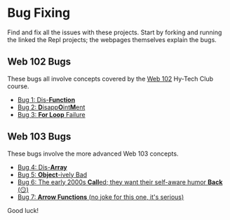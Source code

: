 # Bug Fixing
Find and fix all the issues with these projects. Start by forking and running the linked the Repl projects; the webpages themselves explain the bugs.

## Web 102 Bugs
These bugs all involve concepts covered by the [Web 102](https://hylandtechclub.com/web-102/) Hy-Tech Club course.

- [Bug 1: Dis-**Function**](https://replit.com/@HylandOutreach/MidBug-1)
- [Bug 2: **D**isapp**O**int**M**ent](https://replit.com/@HylandOutreach/MidBug-2)
- [Bug 3: **For Loop** Failure](https://replit.com/@HylandOutreach/MidBug-3)

## Web 103 Bugs
These bugs involve the more advanced Web 103 concepts.

- [Bug 4: Dis-**Array**](https://replit.com/@HylandOutreach/MidBug-4)
- [Bug 5: **Object**-ively Bad](https://replit.com/@HylandOutreach/MidBug-5)
- [Bug 6: The early 2000s **Call**ed; they want their self-aware humor **Back** (😏)](https://replit.com/@HylandOutreach/MidBug-6)
- [Bug 7: **Arrow Functions** (no joke for this one, it's serious)](https://replit.com/@HylandOutreach/MidBug-7)

Good luck!
